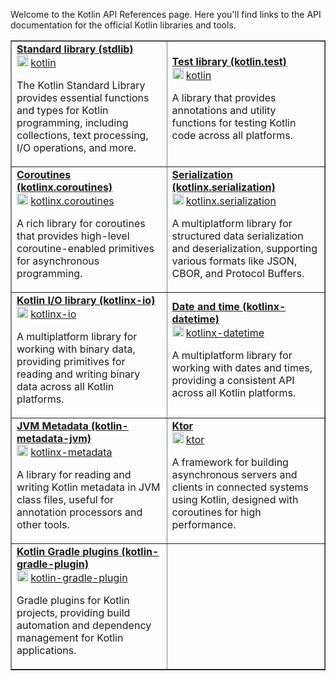 [//]: # (title: API References)

Welcome to the Kotlin API References page. Here you'll find links to the API documentation for the official Kotlin libraries and tools.

<table style="none" border="false">
<tr>
<td>
<a href="https://kotlinlang.org/api/latest/jvm/stdlib/"><b>Standard library (stdlib)</b></a>
<br/>
<img src="github.svg" width="18"/> <a href="https://github.com/JetBrains/kotlin">kotlin</a>
<p>The Kotlin Standard Library provides essential functions and types for Kotlin programming, including collections, text processing, I/O operations, and more.</p>
</td>
<td>
<a href="https://kotlinlang.org/api/latest/kotlin.test/"><b>Test library (kotlin.test)</b></a>
<br/>
<img src="github.svg" width="18"/> <a href="https://github.com/JetBrains/kotlin">kotlin</a>
<p>A library that provides annotations and utility functions for testing Kotlin code across all platforms.</p>
</td>
</tr>

<tr>
<td>
<a href="https://kotlinlang.org/api/kotlinx.coroutines/kotlinx-coroutines-core/"><b>Coroutines (kotlinx.coroutines)</b></a>
<br/>
<img src="github.svg" width="18"/> <a href="https://github.com/Kotlin/kotlinx.coroutines">kotlinx.coroutines</a>
<p>A rich library for coroutines that provides high-level coroutine-enabled primitives for asynchronous programming.</p>
</td>
<td>
<a href="https://kotlinlang.org/api/kotlinx.serialization/kotlinx-serialization-core/"><b>Serialization (kotlinx.serialization)</b></a>
<br/>
<img src="github.svg" width="18"/> <a href="https://github.com/Kotlin/kotlinx.serialization">kotlinx.serialization</a>
<p>A multiplatform library for structured data serialization and deserialization, supporting various formats like JSON, CBOR, and Protocol Buffers.</p>
</td>
</tr>

<tr>
<td>
<a href="https://kotlinlang.org/api/kotlinx-io/"><b>Kotlin I/O library (kotlinx-io)</b></a>
<br/>
<img src="github.svg" width="18"/> <a href="https://github.com/Kotlin/kotlinx-io">kotlinx-io</a>
<p>A multiplatform library for working with binary data, providing primitives for reading and writing binary data across all Kotlin platforms.</p>
</td>
<td>
<a href="https://kotlinlang.org/api/kotlinx-datetime/"><b>Date and time (kotlinx-datetime)</b></a>
<br/>
<img src="github.svg" width="18"/> <a href="https://github.com/Kotlin/kotlinx-datetime">kotlinx-datetime</a>
<p>A multiplatform library for working with dates and times, providing a consistent API across all Kotlin platforms.</p>
</td>
</tr>

<tr>
<td>
<a href="https://kotlinlang.org/api/kotlinx-metadata-jvm/"><b>JVM Metadata (kotlin-metadata-jvm)</b></a>
<br/>
<img src="github.svg" width="18"/> <a href="https://github.com/JetBrains/kotlin/tree/master/libraries/kotlinx-metadata">kotlinx-metadata</a>
<p>A library for reading and writing Kotlin metadata in JVM class files, useful for annotation processors and other tools.</p>
</td>
<td>
<a href="https://api.ktor.io/"><b>Ktor</b></a>
<br/>
<img src="github.svg" width="18"/> <a href="https://github.com/ktorio/ktor">ktor</a>
<p>A framework for building asynchronous servers and clients in connected systems using Kotlin, designed with coroutines for high performance.</p>
</td>
</tr>

<tr>
<td>
<a href="https://kotlinlang.org/api/kotlin-gradle-plugin/"><b>Kotlin Gradle plugins (kotlin-gradle-plugin)</b></a>
<br/>
<img src="github.svg" width="18"/> <a href="https://github.com/JetBrains/kotlin/tree/master/libraries/tools/kotlin-gradle-plugin">kotlin-gradle-plugin</a>
<p>Gradle plugins for Kotlin projects, providing build automation and dependency management for Kotlin applications.</p>
</td>
<td>
</td>
</tr>

</table>